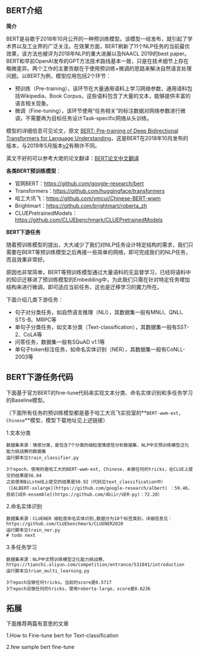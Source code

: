 ## BERT介绍

**简介**

BERT是谷歌于2018年10月公开的一种预训练模型。该模型一经发布，就引起了学术界以及工业界的广泛关注。在效果方面，BERT刷新了11个NLP任务的当前最优效果，该方法也被评为2018年NLP的重大进展以及NAACL 2019的best paper。BERT和早前OpenAI发布的GPT方法技术路线基本一致，只是在技术细节上存在略微差异。两个工作的主要贡献在于使用预训练+微调的思路来解决自然语言处理问题。以BERT为例，模型应用包括2个环节：

- 预训练（Pre-training），该环节在大量通用语料上学习网络参数，通用语料包括Wikipedia、Book Corpus，这些语料包含了大量的文本，能够提供丰富的语言相关现象。
- 微调（Fine-tuning），该环节使用“任务相关”的标注数据对网络参数进行微调，不需要再为目标任务设计Task-specific网络从头训练。

模型的详细信息可见论文，原文 [BERT: Pre-training of Deep Bidirectional Transformers for Language Understanding](https://arxiv.org/abs/1810.04805v1)，这是BERT在2018年10月发布的版本，与2019年5月版本[v2](https://arxiv.org/abs/1810.04805v2)有稍许不同。

英文不好的可以参考大佬的论文翻译：[BERT论文中文翻译](https://github.com/yuanxiaosc/BERT_Paper_Chinese_Translation)

**各类BERT预训练模型**：

- 官网BERT：https://github.com/google-research/bert
- Transformers：https://github.com/huggingface/transformers
- 哈工大讯飞：https://github.com/ymcui/Chinese-BERT-wwm
- Brightmart：https://github.com/brightmart/roberta_zh
- CLUEPretrainedModels：https://github.com/CLUEbenchmark/CLUEPretrainedModels

**BERT下游任务**

随着预训练模型的提出，大大减少了我们对NLP任务设计特定结构的需求，我们只需要在BERT等预训练模型之后再接一些简单的网络，即可完成我们的NLP任务，而且效果非常好。

原因也非常简单，BERT等预训练模型通过大量语料的无监督学习，已经将语料中的知识迁移进了预训练模型的Embedding中，为此我们只需在针对特定任务增加结构来进行微调，即可适应当前任务，这也是迁移学习的魔力所在。

下面介绍几类下游任务：

- 句子对分类任务，如自然语言推理（NLI），其数据集一般有MNLI、QNLI、STS-B、MRPC等
- 单句子分类任务，如文本分类（Text-classification），其数据集一般有SST-2、CoLA等
- 问答任务，数据集一般有SQuAD v1.1等
- 单句子token标注任务，如命名实体识别（NER），其数据集一般有CoNLL-2003等



## BERT下游任务代码

下面基于官方BERT的fine-tune代码来实现文本分类、命名实体识别和多任务学习的Baseline模型。

（下面所有任务的预训练模型都是基于哈工大讯飞实验室的**`BERT-wwm-ext, Chinese`**模型，模型下载地址见上述链接）

1.文本分类

```
数据集来源：情感分类，是包含7个分类的细粒度情感性分析数据集，NLP中文预训练模型泛化能力挑战赛的数据集
运行脚本见train_classifier.py

3个epoch，使用的是哈工大的BERT-wwm-ext, Chinese，未做任何的tricks，在CLUE上提交的结果是56.04
之前使用BiLstm线上提交的结果是50.92（代码见text_classification中）
（[ALBERT-xxlarge](https://github.com/google-research/albert) ：59.46，目前[UER-ensemble](https://github.com/dbiir/UER-py)：72.20）
```

2.命名实体识别

```
数据集来源：CLUENER 细粒度命名实体识别,数据分为10个标签类别，详细信息见：https://github.com/CLUEbenchmark/CLUENER2020
运行脚本见train_ner.py
# todo next
```

3.多任务学习

```
数据集来源：NLP中文预训练模型泛化能力挑战赛，https://tianchi.aliyun.com/competition/entrance/531841/introduction
运行脚本见trian_multi_learning.py

3个epoch没做任何tricks，当前的score是0.5717
3个epoch没做任何的tricks，使用roberta-large，score是0.6236
```



## 拓展

下面推荐两篇有意思的文章

1.How to Fine-tune bert for Text-classification

2.few sample bert fine-tune